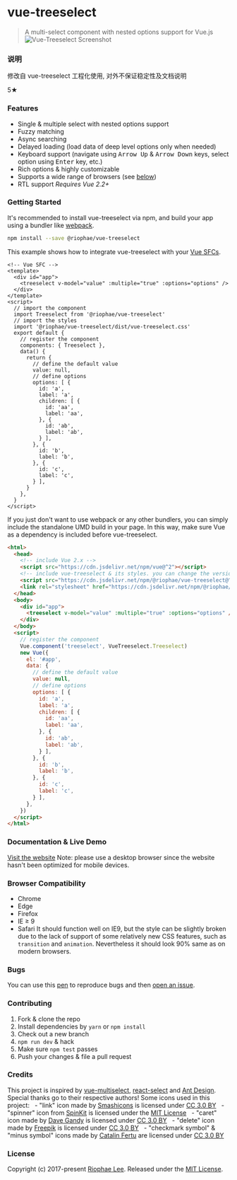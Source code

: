 
# vue-treeselect

> A multi-select component with nested options support for Vue.js
![Vue-Treeselect Screenshot](https://raw.githubusercontent.com/riophae/vue-treeselect/master/screenshot.png)

### 说明

修改自 vue-treeselect 工程化使用, 对外不保证稳定性及文档说明

5★

### Features
- Single & multiple select with nested options support
- Fuzzy matching
- Async searching
- Delayed loading (load data of deep level options only when needed)
- Keyboard support (navigate using <kbd>Arrow Up</kbd> & <kbd>Arrow Down</kbd> keys, select option using <kbd>Enter</kbd> key, etc.)
- Rich options & highly customizable
- Supports a wide range of browsers (see [below](#browser-compatibility))
- RTL support
*Requires Vue 2.2+*
### Getting Started
It's recommended to install vue-treeselect via npm, and build your app using a bundler like [webpack](https://webpack.js.org/).
```bash
npm install --save @riophae/vue-treeselect
```
This example shows how to integrate vue-treeselect with your [Vue SFCs](https://vuejs.org/v2/guide/single-file-components.html).
```vue
<!-- Vue SFC -->
<template>
  <div id="app">
    <treeselect v-model="value" :multiple="true" :options="options" />
  </div>
</template>
<script>
  // import the component
  import Treeselect from '@riophae/vue-treeselect'
  // import the styles
  import '@riophae/vue-treeselect/dist/vue-treeselect.css'
  export default {
    // register the component
    components: { Treeselect },
    data() {
      return {
        // define the default value
        value: null,
        // define options
        options: [ {
          id: 'a',
          label: 'a',
          children: [ {
            id: 'aa',
            label: 'aa',
          }, {
            id: 'ab',
            label: 'ab',
          } ],
        }, {
          id: 'b',
          label: 'b',
        }, {
          id: 'c',
          label: 'c',
        } ],
      }
    },
  }
</script>
```
If you just don't want to use webpack or any other bundlers, you can simply include the standalone UMD build in your page. In this way, make sure Vue as a dependency is included before vue-treeselect.
```html
<html>
  <head>
    <!-- include Vue 2.x -->
    <script src="https://cdn.jsdelivr.net/npm/vue@^2"></script>
    <!-- include vue-treeselect & its styles. you can change the version tag to better suit your needs. -->
    <script src="https://cdn.jsdelivr.net/npm/@riophae/vue-treeselect@^0.4.0/dist/vue-treeselect.umd.min.js"></script>
    <link rel="stylesheet" href="https://cdn.jsdelivr.net/npm/@riophae/vue-treeselect@^0.4.0/dist/vue-treeselect.min.css">
  </head>
  <body>
    <div id="app">
      <treeselect v-model="value" :multiple="true" :options="options" />
    </div>
  </body>
  <script>
    // register the component
    Vue.component('treeselect', VueTreeselect.Treeselect)
    new Vue({
      el: '#app',
      data: {
        // define the default value
        value: null,
        // define options
        options: [ {
          id: 'a',
          label: 'a',
          children: [ {
            id: 'aa',
            label: 'aa',
          }, {
            id: 'ab',
            label: 'ab',
          } ],
        }, {
          id: 'b',
          label: 'b',
        }, {
          id: 'c',
          label: 'c',
        } ],
      },
    })
  </script>
</html>
```
### Documentation & Live Demo
[Visit the website](https://vue-treeselect.js.org/)
Note: please use a desktop browser since the website hasn't been optimized for mobile devices.
### Browser Compatibility
- Chrome
- Edge
- Firefox
- IE ≥ 9
- Safari
It should function well on IE9, but the style can be slightly broken due to the lack of support of some relatively new CSS features, such as `transition` and `animation`. Nevertheless it should look 90% same as on modern browsers.
### Bugs
You can use this [pen](https://codepen.io/riophae/pen/MExgzP) to reproduce bugs and then [open an issue](https://github.com/riophae/vue-treeselect/issues/new).
### Contributing
1. Fork & clone the repo
2. Install dependencies by `yarn` or `npm install`
3. Check out a new branch
4. `npm run dev` & hack
5. Make sure `npm test` passes
6. Push your changes & file a pull request
### Credits
This project is inspired by [vue-multiselect](https://github.com/monterail/vue-multiselect), [react-select](https://github.com/JedWatson/react-select) and [Ant Design](https://github.com/ant-design/ant-design/). Special thanks go to their respective authors!
Some icons used in this project:
  - "link" icon made by [Smashicons](https://www.flaticon.com/authors/smashicons) is licensed under [CC 3.0 BY](https://creativecommons.org/licenses/by/3.0/)
  - "spinner" icon from [SpinKit](https://github.com/tobiasahlin/SpinKit) is licensed under the [MIT License](https://github.com/tobiasahlin/SpinKit/blob/master/LICENSE)
  - "caret" icon made by [Dave Gandy](https://www.flaticon.com/authors/dave-gandy) is licensed under [CC 3.0 BY](https://creativecommons.org/licenses/by/3.0/)
  - "delete" icon made by [Freepik](https://www.flaticon.com/authors/freepik) is licensed under [CC 3.0 BY](https://creativecommons.org/licenses/by/3.0/)
  - "checkmark symbol" & "minus symbol" icons made by [Catalin Fertu](https://www.flaticon.com/authors/catalin-fertu) are licensed under [CC 3.0 BY](https://creativecommons.org/licenses/by/3.0/)
### License
Copyright (c) 2017-present [Riophae Lee](https://github.com/riophae).
Released under the [MIT License](https://github.com/riophae/vue-treeselect/blob/master/LICENSE).

